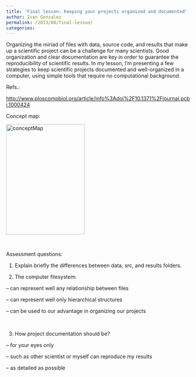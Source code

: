 ```yaml
---
title: 'Final lesson: Keeping your projects organized and documented'
author: Ivan Gonzalez
permalink: /2013/08/final-lesson/
categories:
---
```

Organizing the miriad of files with data, source code, and results that make up a scientific project can be a challenge for many scientists. Good organization and clear documentation are key in order to guarantee the reproducibility of scientific results. In my lesson, I&#8217;m presenting a few strategies to keep scientific projects documented and well-organized in a computer, using simple tools that require no computational background.

Refs.:

<http://www.ploscompbiol.org/article/info%3Adoi%2F10.1371%2Fjournal.pcbi.1000424>

Concept map:

[<img class="alignnone size-medium wp-image-3846" alt="conceptMap" src="http://teaching.software-carpentry.org/wp-content/uploads/2013/08/conceptMap-214x300.jpg" width="214" height="300" />][1]

&nbsp;

Assessment questions:

1) Explain briefly the differences between data, src, and results folders.

2) The computer filesystem:

&#8211; can represent well any relationship between files

&#8211; can represent well only hierarchical structures

&#8211; can be used to our advantage in organizing our projects

&nbsp;

3) How project documentation should be?

&#8211; for your eyes only

&#8211; such as other scientist or myself can reproduce my results

&#8211; as detailed as possible

 [1]: http://teaching.software-carpentry.org/wp-content/uploads/2013/08/conceptMap.jpg
